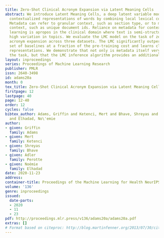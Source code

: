 ```yaml
---
title: Zero-Shot Clinical Acronym Expansion via Latent Meaning Cells
abstract: We introduce Latent Meaning Cells, a deep latent variable model which learns
  contextualized representations of words by combining local lexical context and metadata.
  Metadata can refer to granular context, such as section type, or to more global
  context, such as unique document ids. Reliance on metadata for contextualized representation
  learning is apropos in the clinical domain where text is semi-structured and expresses
  high variation in topics. We evaluate the LMC model on the task of zero-shot clinical
  acronym expansion across three datasets. The LMC significantly outperforms a diverse
  set of baselines at a fraction of the pre-training cost and learns clinically coherent
  representations. We demonstrate that not only is metadata itself very helpful for
  the task, but that the LMC inference algorithm provides an additional large benefit.
layout: inproceedings
series: Proceedings of Machine Learning Research
publisher: PMLR
issn: 2640-3498
id: adams20a
month: 0
tex_title: Zero-Shot Clinical Acronym Expansion via Latent Meaning Cells
firstpage: 12
lastpage: 40
page: 12-40
order: 12
cycles: false
bibtex_author: Adams, Griffin and Ketenci, Mert and Bhave, Shreyas and Perotte, Adler
  and Elhadad, No\'emie
author:
- given: Griffin
  family: Adams
- given: Mert
  family: Ketenci
- given: Shreyas
  family: Bhave
- given: Adler
  family: Perotte
- given: Noémie
  family: Elhadad
date: 2020-11-23
address: 
container-title: Proceedings of the Machine Learning for Health NeurIPS Workshop
volume: '136'
genre: inproceedings
issued:
  date-parts:
  - 2020
  - 11
  - 23
pdf: http://proceedings.mlr.press/v136/adams20a/adams20a.pdf
extras: []
# Format based on citeproc: http://blog.martinfenner.org/2013/07/30/citeproc-yaml-for-bibliographies/
---
```

